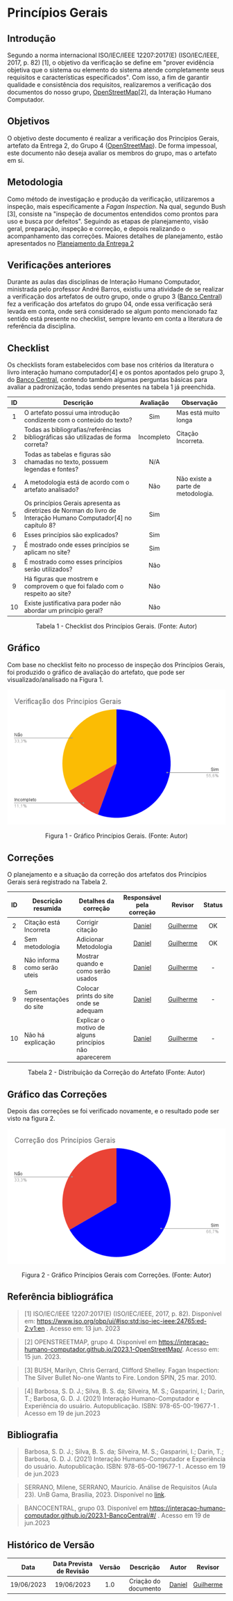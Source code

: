# Princípios Gerais

## Introdução
Segundo a norma internacional ISO/IEC/IEEE 12207:2017(E) (ISO/IEC/IEEE, 2017, p. 82) [1], o objetivo da verificação se define em "prover evidência objetiva que o sistema ou elemento do sistema atende completamente seus requisitos e características especificados". Com isso, a fim de garantir qualidade e consistência dos requisitos, realizaremos a verificação dos documentos do nosso grupo, [OpenStreetMap](https://interacao-humano-computador.github.io/2023.1-OpenStreetMap/)[2], da Interação Humano Computador.

## Objetivos
O objetivo deste documento é realizar a verificação dos Princípios Gerais, artefato da Entrega 2, do Grupo 4 ([OpenStreetMap](https://requisitos-de-software.github.io/2023.1-Caesb/)). De forma impessoal, este documento não deseja avaliar os membros do grupo, mas o artefato em si.

## Metodologia
Como método de investigação e produção da verificação, utilizaremos a inspeção, mais especificamente a _Fagan Inspection_. Na qual, segundo Bush [3], consiste na "inspeção de documentos entendidos como prontos para uso e busca por defeitos". Seguindo as etapas de planejamento, visão geral, preparação, inspeção e correção, e depois realizando o acompanhamento das correções. Maiores detalhes de planejamento, estão apresentados no [Planejamento da Entrega 2](0planejamento.md)

## Verificações anteriores
Durante as aulas das disciplinas de Interação Humano Computador, ministrada pelo professor André Barros, existiu uma atividade de se realizar a verificação dos artefatos de outro grupo, onde o grupo 3 ([Banco Central](https://interacao-humano-computador.github.io/2023.1-BancoCentral/#/)) fez a verificação dos artefatos do grupo 04, onde essa verificação será levada em conta, onde será considerado se algum ponto mencionado faz sentido está presente no checklist, sempre levanto em conta a literatura de referência da disciplina.

## Checklist
Os checklists foram estabelecidos com base nos critérios da literatura o livro interação humano computador[4] e os pontos apontados pelo grupo 3, do [Banco Central](https://interacao-humano-computador.github.io/2023.1-BancoCentral/#/), contendo também algumas perguntas básicas para avaliar a padronização, todas sendo presentes na tabela 1 já preenchida.

<center>

| ID| Descrição | Avaliação | Observação |
|:-:|---|:-:|---|
| 1 | O artefato possui uma introdução condizente com o conteúdo do texto? | Sim | Mas está muito longa |
| 2 | Todas as bibliografias/referências bibliográficas são utilizadas de forma correta? | Incompleto | Citação Incorreta. |
| 3 | Todas as tabelas e figuras são chamadas no texto, possuem legendas e fontes? | N/A ||
| 4 | A metodologia está de acordo com o artefato analisado? | Não | Não existe a parte de metodologia. |
| 5 | Os princípios Gerais apresenta as diretrizes de Norman do livro de Interação Humano Computador[4] no capítulo 8? | Sim ||
| 6 | Esses princípios são explicados? | Sim ||
| 7 | É mostrado onde esses princípios se aplicam no site? | Sim ||
| 8 | É mostrado como esses princípios serão utilizados? | Não ||
| 9 | Há figuras que mostrem e comprovem o que foi falado com o respeito ao site? | Não ||
| 10 | Existe justificativa para poder não abordar um princípio geral? | Não ||

<p>Tabela 1 - Checklist dos Princípios Gerais. (Fonte: Autor)</p>

</center>

## Gráfico
Com base no checklist feito no processo de inspeção dos Princípios Gerais, foi produzido o gráfico de avaliação do artefato, que pode ser visualizado/analisado na Figura 1.

<center>

![](../assets/img/grafico_principios.png)

Figura 1 - Gráfico Princípios Gerais. (Fonte: Autor)

</center>

## Correções
O planejamento e a situação da correção dos artefatos dos Princípios Gerais será registrado na Tabela 2.

<center>

| ID | Descrição resumida| Detalhes da correção| Responsável pela correção | Revisor | Status |
|:--:|------|------|:---------:|:---:|:--:|
| 2 | Citação está Incorreta | Corrigir citação | [Daniel](https://github.com/daniel-de-sousa) | [Guilherme](https://github.com/guilhermekishimoto) | OK |
| 4 | Sem metodologia | Adicionar Metodologia | [Daniel](https://github.com/daniel-de-sousa) | [Guilherme](https://github.com/guilhermekishimoto) | OK |
| 8 | Não informa como serão uteis | Mostrar quando e como serão usados | [Daniel](https://github.com/daniel-de-sousa) | [Guilherme](https://github.com/guilhermekishimoto) | - |
| 9 | Sem representações do site | Colocar prints do site onde se adequam | [Daniel](https://github.com/daniel-de-sousa) | [Guilherme](https://github.com/guilhermekishimoto) | - |
| 10 | Não há explicação | Explicar o motivo de alguns princípios não aparecerem | [Daniel](https://github.com/daniel-de-sousa) | [Guilherme](https://github.com/guilhermekishimoto) | - |


<p>Tabela 2 - Distribuição da Correção do Artefato (Fonte: Autor)</p>
</center>


## Gráfico das Correções
Depois das correções se foi verificado novamente, e o resultado pode ser visto na figura 2.

<center>

![](../assets/img/grafico_principios_correcao.png)

<p>Figura 2 - Gráfico Princípios Gerais com Correções. (Fonte: Autor)</p>

</center>

## Referência bibliográfica

> [1] ISO/IEC/IEEE 12207:2017(E) (ISO/IEC/IEEE, 2017, p. 82). Disponível em: https://www.iso.org/obp/ui/#iso:std:iso-iec-ieee:24765:ed-2:v1:en . Acesso em: 13 jun. 2023

> [2] OPENSTREETMAP, grupo 4. Disponível em https://interacao-humano-computador.github.io/2023.1-OpenStreetMap/. Acesso em: 15 jun. 2023.

> [3] BUSH, Marilyn, Chris Gerrard, Clifford Shelley. Fagan Inspection: The Silver Bullet No-one Wants to Fire. London SPIN, 25 mar. 2010.

> [4] Barbosa, S. D. J.; Silva, B. S. da; Silveira, M. S.; Gasparini, I.; Darin, T.; Barbosa, G. D. J. (2021) Interação Humano-Computador e Experiência do usuário. Autopublicação. ISBN: 978-65-00-19677-1 . Acesso em 19 de jun.2023


## Bibliografia

> Barbosa, S. D. J.; Silva, B. S. da; Silveira, M. S.; Gasparini, I.; Darin, T.; Barbosa, G. D. J. (2021) Interação Humano-Computador e Experiência do usuário. Autopublicação. ISBN: 978-65-00-19677-1 . Acesso em 19 de jun.2023

> SERRANO, Milene, SERRANO, Maurício. Análise de Requisitos (Aula 23). UnB Gama, Brasília, 2023. Disponível no [link](../assets/referencias/Requisitos%20-%20Aula%20023.pdf).

> BANCOCENTRAL, grupo 03. Disponível em https://interacao-humano-computador.github.io/2023.1-BancoCentral/#/ . Acesso em 19 de jun.2023


## Histórico de Versão
|    Data    | Data Prevista de Revisão | Versão |      Descrição       |                                 Autor                                  |               Revisor               |
| :--------: | :----------------------: | :----: | :------------------: | :--------------------------------------------------------------------: | :---------------------------------: |
| 19/06/2023 |        19/06/2023        |  1.0   | Criação do documento |  [Daniel](https://github.com/daniel-de-sousa) | [Guilherme](https://github.com/guilhermekishimoto)  |